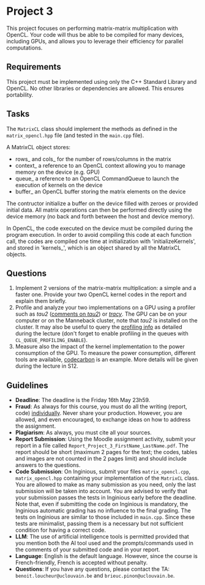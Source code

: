 # Project 3

This project focuses on performing matrix-matrix multiplication with OpenCL. Your code will thus be able to be compiled for many devices, including GPUs, and allows you to leverage their efficiency for parallel computations.

## Requirements

This project must be implemented using only the C++ Standard Library and OpenCL. No other libraries or dependencies are allowed. This ensures portability.

## Tasks

The `MatrixCL` class should implement the methods as defined in the `matrix_opencl.hpp` file (and tested in the `main.cpp` file).

A MatrixCL object stores:
 - rows_ and cols_ for the number of rows/columns in the matrix
 - context_ a reference to an OpenCL context allowing you to manage memory on the device (e.g. GPU)
 - queue_ a reference to an OpenCL CommandQueue to launch the execution of kernels on the device
 - buffer_ an OpenCL buffer storing the matrix elements on the device

The contructor initialize a buffer on the device filled with zeroes or provided initial data. All matrix operations can then be performed directly using the device memory (no back and forth between the host and device memory).

In OpenCL, the code executed on the device must be compiled during the program execution. In order to avoid compiling this code at each function call, the codes are compiled one time at initialization with 'initializeKernels', and stored in 'kernels_', which is an object shared by all the MatrixCL objects. 



## Questions

1. Implement 2 versions of the matrix-matrix multiplication: a simple and a faster one. Provide your two OpenCL kernel codes in the report and explain them briefly.
2. Profile and analyze your two implementations on a GPU using a profiler such as *tau2* ([comments on *tau2*](https://github.com/blegat/LINMA2710/tree/main/examples)) or [*tracy*](https://github.com/wolfpld/tracy/tree/master/examples/OpenCLVectorAdd). The GPU can be on your computer or on the Manneback cluster, note that *tau2* is installed on the cluster. It may also be useful to query the [profiling info](https://registry.khronos.org/OpenCL/sdk/3.0/docs/man/html/clGetEventProfilingInfo.html) as detailed during the lecture (don't forget to enable profiling in the queues with `CL_QUEUE_PROFILING_ENABLE`).
3. Measure also the impact of the kernel implementation to the power consumption of the GPU. To measure the power consumption, different tools are available, [codecarbon](https://github.com/mlco2/codecarbon) is an example. More details will be given during the lecture in S12.

## Guidelines

 - **Deadline**: The deadline is the Friday 16th May 23h59.
 - **Fraud**:  As always for this course, you must do all the writing (report, code) <ins>individually</ins>. Never share your production. However, you are allowed, and even encouraged, to exchange ideas on how to address the assignment.
 - **Plagiarism**: As always, you must cite all your sources.
 - **Report Submission**: Using the Moodle assignment activity, submit your report in a file called `Report_Project_3_FirstName_LastName.pdf`. The report should be short (maximum 2 pages for the text; the codes, tables and images are not counted in the 2 pages limit) and should include answers to the questions.
 - **Code Submission**: On Inginious, submit your files `matrix_opencl.cpp`, `matrix_opencl.hpp` containing your implementation of the `MatrixCL` class. You are allowed to make as many submission as you need, only the last submission will be taken into account. You are advised to verify that your submission passes the tests in Inginious early before the deadline. Note that, even if submitting the code on Inginious is mandatory, the Inginious automatic grading has no influence to the final grading. The tests on Inginious are similar to those included in `main.cpp`. Since these tests are minimalist, passing them is a necessary but not sufficient condition for having a correct code.
 - **LLM**: The use of artificial intelligence tools is permitted provided that you mention both the AI tool used and the prompts/commands used in the comments of your submitted code and in your report.
 - **Language**: English is the default language. However, since the course is French-friendly, French is accepted without penalty.
 - **Questions**: If you have any questions, please contact the TA: `benoit.loucheur@uclouvain.be` and `brieuc.pinon@uclouvain.be`.
